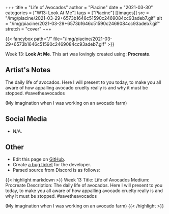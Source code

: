 +++
title =       "Life of Avocados"
author =      "Piacine"
date =        "2021-03-30"
categories =  ["W13: Look At Me"]
tags =        ["Piacine"]
[[images]]
                      src = "/img/piacine/2021-03-29+6573b1646c51590c2469084cc93adeb7.gif"
                      alt = "/img/piacine/2021-03-29+6573b1646c51590c2469084cc93adeb7.gif"
                      stretch = "cover"
+++


{{< fancybox path="/" file="/img/piacine/2021-03-29+6573b1646c51590c2469084cc93adeb7.gif" >}}


Week 13: **Look At Me**. This art was lovingly created using: **Procreate**.

## Artist's Notes

The daily life of avocados. Here I will present to you today, to make you all aware of how appalling avocado cruelty really is and why it must be stopped. #savetheavocados 

(My imagination when I was working on an avocado farm)

## Social Media

- N/A.

## Other

- Edit this page on [GitHub](https://github.com/teaminkling/web-refresh/edit/main/blog/content/blog/piacine-week-13-915b.md).
- Create [a bug ticket](https://github.com/teaminkling/web-refresh/issues/new?assignees=&labels=bug&template=problem-report.md&title=) for the developer.
- Parsed source from Discord is as follows:

{{< highlight markdown >}}
Week 13
Title: Life of Avocados
Medium: Procreate
Description: The daily life of avocados. Here I will present to you today, to make you all aware of how appalling avocado cruelty really is and why it must be stopped. #savetheavocados 

(My imagination when I was working on an avocado farm)
{{< /highlight >}}